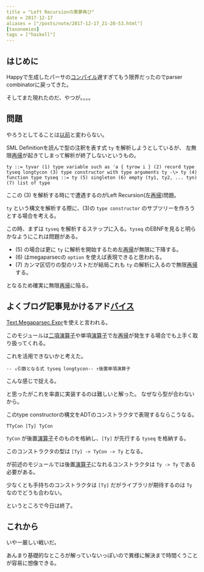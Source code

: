 ```yaml
---
title = "Left Recursionの悪夢再び"
date = 2017-12-17
aliases = ["/posts/note/2017-12-17_21-20-53.html"]
[taxonomies]
tags = ["haskell"]
---
```


## はじめに

Happyで生成したパーサの[コンパイル](http://d.hatena.ne.jp/keyword/%A5%B3%A5%F3%A5%D1%A5%A4%A5%EB)遅すぎてもう限界だったのでparser combinatorに戻ってきた。

そしてまた現れたのだ、やつが。。。。

## 問題

やろうとしてることは[以前](http://ilyaletre.hatenablog.com/entry/2017/07/03/163749)と変わらない。

SML Definitionを読んで型の注釈を表す式 `ty` を解析しようとしているが、 左無限[再帰](http://d.hatena.ne.jp/keyword/%BA%C6%B5%A2)が起きてしまって解析が終了しないというもの。

    ty ::= tyvar (1) type variable such as 'a { tyrow i } (2) record type tyseq longtycon (3) type constructor with type arguments ty -\> ty (4) function type tyseq ::= ty (5) singleton (6) empty (ty1, ty2, ... tyn) (7) list of type

ここの (3) を解析する時にで遭遇するのがLeft Recursion(左[再帰](http://d.hatena.ne.jp/keyword/%BA%C6%B5%A2))問題。

`ty` という構文を解析する際に、(3)の `type constructor` のサブツリーを作ろうとする場合を考える。

この時、まずは `tyseq` を解析するステップに入る。`tyseq` のEBNFを見ると明らかなようにこれは問題がある。

- (5) の場合は更に `ty` に解析を開始するため左[再帰](http://d.hatena.ne.jp/keyword/%BA%C6%B5%A2)が無限に下降する。
- (6) はmegaparsecの `option` を使えば表現できると思われる。
- (7) カンマ区切りの型のリストだが結局これも `ty` の解析に入るので無限[再帰](http://d.hatena.ne.jp/keyword/%BA%C6%B5%A2)する。

となるため確実に無限[再帰](http://d.hatena.ne.jp/keyword/%BA%C6%B5%A2)に陥る。

## よくブログ記事見かけるアド[バイス](http://d.hatena.ne.jp/keyword/%A5%D0%A5%A4%A5%B9)

[Text.Megaparsec.Expr](https://hackage.haskell.org/package/megaparsec-6.3.0/docs/Text-Megaparsec-Expr.html)を使えと言われる。

このモジュールは[二項演算子](http://d.hatena.ne.jp/keyword/%C6%F3%B9%E0%B1%E9%BB%BB%BB%D2)や単項[演算子](http://d.hatena.ne.jp/keyword/%B1%E9%BB%BB%BB%D2)で左[再帰](http://d.hatena.ne.jp/keyword/%BA%C6%B5%A2)が発生する場合でも上手く取り扱ってくれる。

これを活用できないかと考えた。

    -- ↓引数となる式 tyseq longtycon-- ↑後置単項演算子

こんな感じで捉える。

と思ったがこれを率直に実装するのは難しいと解った。 なぜなら型が合わないから。

このtype constructorの構文をADTのコンストラクタで表現するならこうなる。

    TTyCon [Ty] TyCon

`TyCon` が後置[演算子](http://d.hatena.ne.jp/keyword/%B1%E9%BB%BB%BB%D2)そのものを格納し、`[Ty]` が先行する `tyseq` を格納する。

このコンストラクタの型は `[Ty] -> TyCon -> Ty` となる。

が前述のモジュールでは後置[演算子](http://d.hatena.ne.jp/keyword/%B1%E9%BB%BB%BB%D2)になれるコンストラクタは `Ty -> Ty` である必要がある。

少なくとも手持ちのコンストラクタは `[Ty]` だがライブラリが期待するのは `Ty` なのでどうも合わない。

というところで今日は終了。

## これから

いやー厳しい戦いだ。

あんまり基礎的なところが解っていないっぽいので異様に解決まで時間くうことが容易に想像できる。

